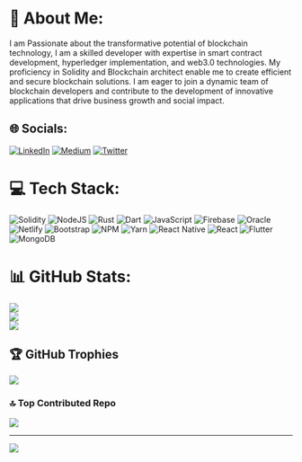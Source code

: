 # 💫 About Me:
I am Passionate about the transformative potential of blockchain technology, I am a skilled developer with expertise in smart contract development, hyperledger implementation, and web3.0 technologies. My proficiency in Solidity and Blockchain architect enable me to create efficient and secure blockchain solutions. I am eager to join a dynamic team of blockchain developers  and contribute to the development of innovative applications that drive business growth and social impact.


## 🌐 Socials:
[![LinkedIn](https://img.shields.io/badge/LinkedIn-%230077B5.svg?logo=linkedin&logoColor=white)](https://linkedin.com/in/https://www.linkedin.com/in/leo-nwafor-b61a7223b/) [![Medium](https://img.shields.io/badge/Medium-12100E?logo=medium&logoColor=white)](https://medium.com/@Leoysd) [![Twitter](https://img.shields.io/badge/Twitter-%231DA1F2.svg?logo=Twitter&logoColor=white)](https://twitter.com/@The_Crypto_Leo) 

# 💻 Tech Stack:
![Solidity](https://img.shields.io/badge/Solidity-%23363636.svg?style=for-the-badge&logo=solidity&logoColor=white) ![NodeJS](https://img.shields.io/badge/node.js-6DA55F?style=for-the-badge&logo=node.js&logoColor=white) ![Rust](https://img.shields.io/badge/rust-%23000000.svg?style=for-the-badge&logo=rust&logoColor=white) ![Dart](https://img.shields.io/badge/dart-%230175C2.svg?style=for-the-badge&logo=dart&logoColor=white) ![JavaScript](https://img.shields.io/badge/javascript-%23323330.svg?style=for-the-badge&logo=javascript&logoColor=%23F7DF1E) ![Firebase](https://img.shields.io/badge/firebase-%23039BE5.svg?style=for-the-badge&logo=firebase) ![Oracle](https://img.shields.io/badge/Oracle-F80000?style=for-the-badge&logo=oracle&logoColor=white) ![Netlify](https://img.shields.io/badge/netlify-%23000000.svg?style=for-the-badge&logo=netlify&logoColor=#00C7B7) ![Bootstrap](https://img.shields.io/badge/bootstrap-%23563D7C.svg?style=for-the-badge&logo=bootstrap&logoColor=white) ![NPM](https://img.shields.io/badge/NPM-%23000000.svg?style=for-the-badge&logo=npm&logoColor=white) ![Yarn](https://img.shields.io/badge/yarn-%232C8EBB.svg?style=for-the-badge&logo=yarn&logoColor=white) ![React Native](https://img.shields.io/badge/react_native-%2320232a.svg?style=for-the-badge&logo=react&logoColor=%2361DAFB) ![React](https://img.shields.io/badge/react-%2320232a.svg?style=for-the-badge&logo=react&logoColor=%2361DAFB) ![Flutter](https://img.shields.io/badge/Flutter-%2302569B.svg?style=for-the-badge&logo=Flutter&logoColor=white) ![MongoDB](https://img.shields.io/badge/MongoDB-%234ea94b.svg?style=for-the-badge&logo=mongodb&logoColor=white)
# 📊 GitHub Stats:
![](https://github-readme-stats.vercel.app/api?username=LeoYsd&theme=dark&hide_border=false&include_all_commits=true&count_private=true)<br/>
![](https://github-readme-streak-stats.herokuapp.com/?user=LeoYsd&theme=dark&hide_border=false)<br/>
![](https://github-readme-stats.vercel.app/api/top-langs/?username=LeoYsd&theme=dark&hide_border=false&include_all_commits=true&count_private=true&layout=compact)

## 🏆 GitHub Trophies
![](https://github-profile-trophy.vercel.app/?username=LeoYsd&theme=radical&no-frame=true&no-bg=false&margin-w=4)

### 🔝 Top Contributed Repo
![](https://github-contributor-stats.vercel.app/api?username=LeoYsd&limit=5&theme=dark&combine_all_yearly_contributions=true)

---
[![](https://visitcount.itsvg.in/api?id=LeoYsd&icon=0&color=0)](https://visitcount.itsvg.in)

<!-- Proudly created with GPRM ( https://gprm.itsvg.in ) -->
